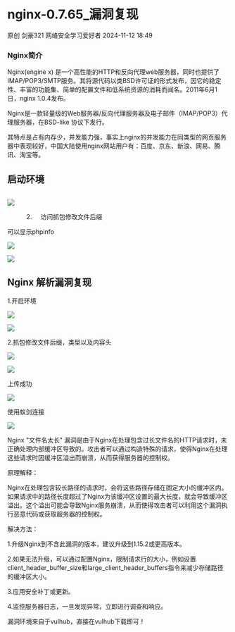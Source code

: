 #  nginx-0.7.65_漏洞复现   
原创 剑豪321  网络安全学习爱好者   2024-11-12 18:49  
  
### Nginx简介  
  
Nginx(engine x) 是一个高性能的HTTP和反向代理web服务器，同时也提供了IMAP/POP3/SMTP服务。其将源代码以类BSD许可证的形式发布，因它的稳定性、丰富的功能集、简单的配置文件和低系统资源的消耗而闻名。2011年6月1日，nginx 1.0.4发布。  
  
Nginx是一款轻量级的Web服务器/反向代理服务器及电子邮件（IMAP/POP3）代理服务器，在BSD-like 协议下发行。  
  
其特点是占有内存少，并发能力强，事实上nginx的并发能力在同类型的网页服务器中表现较好，中国大陆使用nginx网站用户有：百度、京东、新浪、网易、腾讯、淘宝等。  
## 启动环境  
```
```  
  
![](https://mmbiz.qpic.cn/mmbiz_png/ZAPxzic90CGAhNhQCLfbecRODRmjg3AKAOhonf8I1huyzgk6iaRIr34tpwwanQvianVa7xsVy5RjdAdq8Piaa3WzXA/640?wx_fmt=png&from=appmsg "")  
  
            2.     访问抓包修改文件后缀  
  
	  
可以显示phpinfo  
  
![](https://mmbiz.qpic.cn/mmbiz_png/ZAPxzic90CGAhNhQCLfbecRODRmjg3AKAx0xj24W6iaN6uvAvVwBDclxHGGBS5H7lqz6LQY4FmiaUg6fsltaFAicIg/640?wx_fmt=png&from=appmsg "")  
  
![](https://mmbiz.qpic.cn/mmbiz_png/ZAPxzic90CGAhNhQCLfbecRODRmjg3AKAu73xtqrLGndaZxb3jicrLzZbbos8dJnbicwzIg5LsgKbpniaZmnrniav0A/640?wx_fmt=png&from=appmsg "")  
## Nginx 解析漏洞复现  
  
1.开启环境  
  
![](https://mmbiz.qpic.cn/mmbiz_png/ZAPxzic90CGAhNhQCLfbecRODRmjg3AKAXMM2NKib9nl2yfP2Sfw6rujVEYVO6IteMxD8iaxUiak7hppu30rIAJeNA/640?wx_fmt=png&from=appmsg "")  
  
![](https://mmbiz.qpic.cn/mmbiz_png/ZAPxzic90CGAhNhQCLfbecRODRmjg3AKArHL9VbyTezuJTzDwhZEEm93NKDdgz9cNd33aEfAwgj5axEcm8fYtpw/640?wx_fmt=png&from=appmsg "")  
  
2.抓包修改文件后缀，类型以及内容头  
  
![](https://mmbiz.qpic.cn/mmbiz_png/ZAPxzic90CGAhNhQCLfbecRODRmjg3AKA9TJUSWeKkYrKuvEX72NNCYaDnKFmtEQypFbgHNoVCVNCYqW3LmqpFQ/640?wx_fmt=png&from=appmsg "")  
  
![](https://mmbiz.qpic.cn/mmbiz_png/ZAPxzic90CGAhNhQCLfbecRODRmjg3AKAS4vUMHE5sibmDtKaR5pZq0ue9Fdo8PiaYwLA4WibqTsNDHALFXeFUXKDw/640?wx_fmt=png&from=appmsg "")  
  
上传成功  
  
![](https://mmbiz.qpic.cn/mmbiz_png/ZAPxzic90CGAhNhQCLfbecRODRmjg3AKAY61Z0NUYM8WL00klebvEEHXdquXKdsWKCFoxOczQtLwHmgKrj5a7hw/640?wx_fmt=png&from=appmsg "")  
  
使用蚁剑连接  
  
![](https://mmbiz.qpic.cn/mmbiz_png/ZAPxzic90CGAhNhQCLfbecRODRmjg3AKAMszgwYSiclclYx1Gx3TegQwI7WfORsrrHbmBM0LRl4KMKCkv1icia8bxw/640?wx_fmt=png&from=appmsg "")  
  
  
  
Nginx "文件名太长" 漏洞是由于Nginx在处理包含过长文件名的HTTP请求时，未正确处理内部缓冲区导致的。攻击者可以通过构造特殊的请求，使得Nginx在处理这些请求时因缓冲区溢出而崩溃，从而获得服务器的控制权。  
  
原理解释：  
  
Nginx在处理包含较长路径的请求时，会将这些路径存储在固定大小的缓冲区内。如果请求中的路径长度超过了Nginx为该缓冲区设置的最大长度，就会导致缓冲区溢出。这个溢出可能会导致Nginx服务崩溃，从而使得攻击者可以利用这个漏洞执行恶意代码或获取服务器的控制权。  
  
解决方法：  
  
1.升级Nginx到不含此漏洞的版本，建议升级到1.15.2或更高版本。  
  
2.如果无法升级，可以通过配置Nginx，限制请求行的大小，例如设置client_header_buffer_size和large_client_header_buffers指令来减少存储路径的缓冲区大小。  
  
3.应用安全补丁或更新。  
  
4.监控服务器日志，一旦发现异常，立即进行调查和响应。  
  
漏洞环境来自于vulhub，直接在vulhub下载即可！  
  
